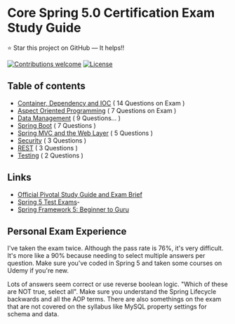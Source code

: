 Core Spring 5.0 Certification Exam Study Guide
======================
:star: Star this project on GitHub — It helps!!

[![Contributions welcome](https://img.shields.io/badge/contributions-welcome-orange.svg)](https://github.com/seanjgildea/CoreSpring5CertificationGuide/issues)
[![License](https://img.shields.io/badge/license-MIT-blue.svg)](https://opensource.org/licenses/MIT)

## Table of contents

- [Container, Dependency and IOC](container_dependency_ioc.md) ( 14 Questions on Exam )
- [Aspect Oriented Programming](aspect_oriented_programming.md) ( 7 Questions on Exam )
- [Data Management](data_management.md) ( 9 Questions... )
- [Spring Boot](spring_boot.md) ( 7 Questions )
- [Spring MVC and the Web Layer](spring_mvc.md) ( 5 Questions )
- [Security](security.md) ( 3 Questions )
- [REST](rest.md) ( 3 Questions )
- [Testing](testing.md) ( 2 Questions )

## Links

- [Official Pivotal Study Guide and Exam Brief](https://pivotal.io/training/certification/spring-professional-certification)
- [Spring 5 Test Exams](http://itestjava.com/java-certification-practice-tests/home.do)- 
- [Spring Framework 5: Beginner to Guru](https://www.udemy.com/spring-framework-5-beginner-to-guru/)


## Personal Exam Experience

I've taken the exam twice. Although the pass rate is 76%, it's very difficult. It's more like a 90% because needing to select multiple answers per question. Make sure you've coded in Spring 5 and taken some courses on Udemy if you're new. 

Lots of answers seem correct or use reverse boolean logic. "Which of these are NOT true, select all". Make sure you understand the Spring Lifecycle backwards and all the AOP terms. There are also somethings on the exam that are not covered on the syllabus like MySQL property settings for schema and data. 